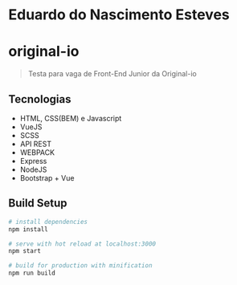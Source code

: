 # Eduardo do Nascimento Esteves

# original-io

> Testa para vaga de Front-End Junior da Original-io

## Tecnologias

- HTML, CSS(BEM) e Javascript
- VueJS 
- SCSS
- API REST
- WEBPACK
- Express
- NodeJS
- Bootstrap + Vue

## Build Setup

``` bash
# install dependencies
npm install

# serve with hot reload at localhost:3000
npm start

# build for production with minification
npm run build

